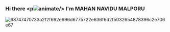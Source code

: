 ### Hi there <p![animate](https://user-images.githubusercontent.com/38897468/121205669-7d221500-c895-11eb-9f82-3ff771d38203.gif)/> I'm MAHAN NAVIDU MALPORU

<!--
**MAHANNAVIDU734/MAHANNAVIDU734** is a ✨ _special_ ✨ repository because its `README.md` (this file) appears on your GitHub profile.

Here are some ideas to get you started:

- 🔭 I’m currently working on ...
- 🌱 I’m currently learning ...
- 👯 I’m looking to collaborate on ...
- 🤔 I’m looking for help with ...
- 💬 Ask me about ...
- 📫 How to reach me: ...
- 😄 Pronouns: ...
- ⚡ Fun fact: ...
-->

![68747470733a2f2f692e696d6775722e636f6d2f5032654878396c2e706e67](https://user-images.githubusercontent.com/38897468/121206281-f6ba0300-c895-11eb-896f-0f6f29d74646.png)
